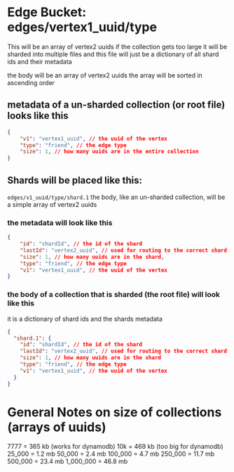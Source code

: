 # Edge Bucket: edges/vertex1_uuid/type
This will be an array of vertex2 uuids
if the collection gets too large 
it will be sharded into multiple files
and this file will just be a dictionary 
of all shard ids and their metadata

the body will be an array of vertex2 uuids
the array will be sorted in ascending order

## metadata of a un-sharded collection (or root file) looks like this
```json
{
	"v1": "vertex1_uuid", // the uuid of the vertex 
	"type": "friend", // the edge type
	"size": 1, // how many uuids are in the entire collection
}
```

## Shards will be placed like this: 
`edges/v1_uuid/type/shard.1`
the body, like an un-sharded collection,
will be a simple array of vertex2 uuids

### the metadata will look like this
```json
{
	"id": "shardId", // the id of the shard
	"lastId": "vertex2_uuid", // used for routing to the correct shard
	"size": 1, // how many uuids are in the shard,
	"type": "friend", // the edge type
	"v1": "vertex1_uuid", // the uuid of the vertex
}
```

### the body of a collection that is sharded (the root file) will look like this

it is a dictionary of shard ids and the shards metadata

```json
{
  "shard.1": {
	"id": "shardId", // the id of the shard
	"lastId": "vertex2_uuid", // used for routing to the correct shard
	"size": 1, // how many uuids are in the shard
	"type": "friend", // the edge type
	"v1": "vertex1_uuid", // the uuid of the vertex
  }
}
```

# General Notes on size of collections (arrays of uuids)
7777 = 365 kb (works for dynamodb)
10k = 469 kb (too big for dynamodb)
25_000 = 1.2 mb
50_000 = 2.4 mb
100_000 = 4.7 mb
250_000 = 11.7 mb
500_000 = 23.4 mb
1_000_000 = 46.8 mb